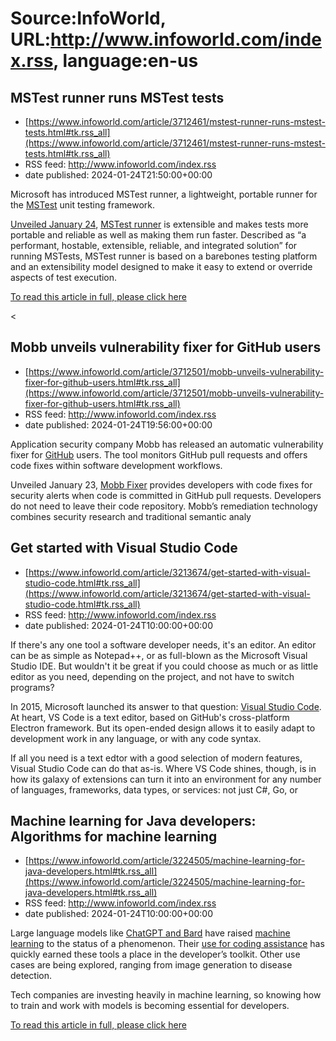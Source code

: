# Source:InfoWorld, URL:http://www.infoworld.com/index.rss, language:en-us

## MSTest runner runs MSTest tests
 - [https://www.infoworld.com/article/3712461/mstest-runner-runs-mstest-tests.html#tk.rss_all](https://www.infoworld.com/article/3712461/mstest-runner-runs-mstest-tests.html#tk.rss_all)
 - RSS feed: http://www.infoworld.com/index.rss
 - date published: 2024-01-24T21:50:00+00:00

<article>
	<section class="page">
<p>Microsoft has introduced MSTest runner, a lightweight, portable runner for the <a href="https://github.com/microsoft/testfx" rel="nofollow">MSTest</a> unit testing framework.</p><p><a href="https://devblogs.microsoft.com/dotnet/introducing-ms-test-runner/" rel="nofollow">Unveiled January 24</a>, <a href="https://learn.microsoft.com/en-us/dotnet/core/testing/unit-testing-mstest-runner-intro?tabs=dotnetcli" rel="nofollow">MSTest runner</a> is extensible and makes tests more portable and reliable as well as making them run faster. Described as “a performant, hostable, extensible, reliable, and integrated solution” for running MSTests, MSTest runner is based on a barebones testing platform and an extensibility model designed to make it easy to extend or override aspects of test execution.</p><p class="jumpTag"><a href="/article/3712461/mstest-runner-runs-mstest-tests.html#jump">To read this article in full, please click here</a></p></section><

## Mobb unveils vulnerability fixer for GitHub users
 - [https://www.infoworld.com/article/3712501/mobb-unveils-vulnerability-fixer-for-github-users.html#tk.rss_all](https://www.infoworld.com/article/3712501/mobb-unveils-vulnerability-fixer-for-github-users.html#tk.rss_all)
 - RSS feed: http://www.infoworld.com/index.rss
 - date published: 2024-01-24T19:56:00+00:00

<article>
	<section class="page">
<p>Application security company Mobb has released an automatic vulnerability fixer for <a href="https://www.infoworld.com/article/3267565/what-is-github-more-than-git-version-control-in-the-cloud.html">GitHub</a> users. The tool monitors GitHub pull requests and offers code fixes within software development workflows.</p><p>Unveiled January 23, <a href="https://github.com/login?client_id=3bc7979b382127a7c0ab&amp;return_to=%2Flogin%2Foauth%2Fauthorize%3Fclient_id%3D3bc7979b382127a7c0ab%26redirect_uri%3Dhttps%253A%252F%252Fauth.mobb.ai%252Flogin%252Fcallback%26response_type%3Dcode%26scope%3Duser%253Aemail%252Cpublic_repo%252Crepo%26state%3D27zki6LzID9nmCvxPJ3jwY8F4oG8gT-t" rel="nofollow">Mobb Fixer</a> provides developers with code fixes for security alerts when code is committed in GitHub pull requests. Developers do not need to leave their code repository. Mobb’s remediation technology combines security research and traditional semantic analy

## Get started with Visual Studio Code
 - [https://www.infoworld.com/article/3213674/get-started-with-visual-studio-code.html#tk.rss_all](https://www.infoworld.com/article/3213674/get-started-with-visual-studio-code.html#tk.rss_all)
 - RSS feed: http://www.infoworld.com/index.rss
 - date published: 2024-01-24T10:00:00+00:00

<article>
	<section class="page">
<p>If there's any one tool a software developer needs, it's an editor. An editor can be as simple as Notepad++, or as full-blown as the Microsoft Visual Studio IDE. But wouldn't it be great if you could choose as much or as little editor as you need, depending on the project, and not have to switch programs?</p><p>In 2015, Microsoft launched its answer to that question: <a href="https://code.visualstudio.com/" rel="nofollow">Visual Studio Code</a>. At heart, VS Code is a text editor, based on GitHub's cross-platform Electron framework. But its open-ended design allows it to easily adapt to development work in any language, or with any code syntax.</p><p>If all you need is a text edtor with a good selection of modern features, Visual Studio Code can do that as-is. Where VS Code shines, though, is in how its galaxy of extensions can turn it into an environment for any number of languages, frameworks, data types, or services: not just C#, Go, or

## Machine learning for Java developers: Algorithms for machine learning
 - [https://www.infoworld.com/article/3224505/machine-learning-for-java-developers.html#tk.rss_all](https://www.infoworld.com/article/3224505/machine-learning-for-java-developers.html#tk.rss_all)
 - RSS feed: http://www.infoworld.com/index.rss
 - date published: 2024-01-24T10:00:00+00:00

<article>
	<section class="page">
<p>Large language models like <a href="https://www.infoworld.com/article/3699140/review-codewhisperer-bard-and-copilot.html">ChatGPT and Bard</a> have raised <a href="https://www.infoworld.com/article/3214424/what-is-machine-learning-intelligence-derived-from-data.html">machine learning</a> to the status of a phenomenon. Their <a href="https://www.infoworld.com/article/3689172/chatgpt-and-software-development.html">use for coding assistance</a> has quickly earned these tools a place in the developer’s toolkit. Other use cases are being explored, ranging from image generation to disease detection. </p><p>Tech companies are investing heavily in machine learning, so knowing how to train and work with models is becoming essential for developers.</p><p class="jumpTag"><a href="/article/3224505/machine-learning-for-java-developers.html#jump">To read this article in full, please click here</a></p></section></article>

